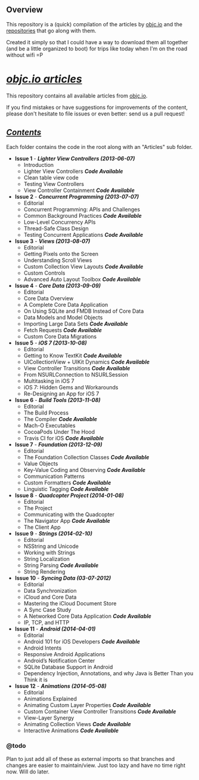 ## Overview
This repository is a (quick) compilation of the articles by [objc.io](http://objc.io) and the [repositories](https://github.com/objcio) that go along with them.

Created it simply so that I could have a way to download them all together (and be a little organized to boot) for trips like today when I'm on the road without wifi =P

# _[objc.io articles](https://github.com/objcio/articles/blob/master/README.md)_

This repository contains all available articles from [objc.io](http://www.objc.io).

If you find mistakes or have suggestions for improvements of the content, please don't hesitate to file issues or even better: send us a pull request!


## _[Contents](https://github.com/objcio)_

Each folder contains the code in the root along with an "Articles" sub folder.

* **Issue 1** - **_Lighter View Controllers (2013-06-07)_**
  * Introduction
  * Lighter View Controllers **_Code Available_**
  * Clean table view code
  * Testing View Controllers
  * View Controller Containment **_Code Available_**
* **Issue 2** - **_Concurrent Programming (2013-07-07)_**
  * Editorial
  * Concurrent Programming: APIs and Challenges
  * Common Background Practices  **_Code Available_**
  * Low-Level Concurrency APIs
  * Thread-Safe Class Design
  * Testing Concurrent Applications **_Code Available_**
* **Issue 3** - **_Views (2013-08-07)_**
  * Editorial
  * Getting Pixels onto the Screen
  * Understanding Scroll Views
  * Custom Collection View Layouts  **_Code Available_**
  * Custom Controls
  * Advanced Auto Layout Toolbox  **_Code Available_**
* **Issue 4** - **_Core Data (2013-09-09)_**
  * Editorial
  * Core Data Overview
  * A Complete Core Data Application
  * On Using SQLite and FMDB Instead of Core Data
  * Data Models and Model Objects
  * Importing Large Data Sets  **_Code Available_**
  * Fetch Requests  **_Code Available_**
  * Custom Core Data Migrations
* **Issue 5** - **_iOS 7 (2013-10-08)_**
  * Editorial
  * Getting to Know TextKit  **_Code Available_**
  * UICollectionView + UIKit Dynamics  **_Code Available_**
  * View Controller Transitions  **_Code Available_**
  * From NSURLConnection to NSURLSession
  * Multitasking in iOS 7
  * iOS 7: Hidden Gems and Workarounds
  * Re-Designing an App for iOS 7
* **Issue 6** - **_Build Tools (2013-11-08)_**
  * Editorial
  * The Build Process
  * The Compiler  **_Code Available_**
  * Mach-O Executables
  * CocoaPods Under The Hood
  * Travis CI for iOS  **_Code Available_**
* **Issue 7** - **_Foundation (2013-12-09)_**
  * Editorial
  * The Foundation Collection Classes  **_Code Available_**
  * Value Objects
  * Key-Value Coding and Observing  **_Code Available_**
  * Communication Patterns 
  * Custom Formatters  **_Code Available_**
  * Linguistic Tagging  **_Code Available_**
* **Issue 8** - **_Quadcopter Project (2014-01-08)_**
  * Editorial
  * The Project
  * Communicating with the Quadcopter
  * The Navigator App  **_Code Available_**
  * The Client App
* **Issue 9** - **_Strings (2014-02-10)_**
  * Editorial
  * NSString and Unicode
  * Working with Strings
  * String Localization
  * String Parsing  **_Code Available_**
  * String Rendering
* **Issue 10** - **_Syncing Data (03-07-2012)_**
  * Editorial
  * Data Synchronization
  * iCloud and Core Data
  * Mastering the iCloud Document Store
  * A Sync Case Study
  * A Networked Core Data Application  **_Code Available_**
  * IP, TCP, and HTTP
* **Issue 11** - **_Android (2014-04-01)_**
  * Editorial
  * Android 101 for iOS Developers  **_Code Available_**
  * Android Intents
  * Responsive Android Applications
  * Android’s Notification Center
  * SQLite Database Support in Android
  * Dependency Injection, Annotations, and why Java is Better Than you Think it is
* **Issue 12** - **_Animations (2014-05-08)_**
  * Editorial
  * Animations Explained
  * Animating Custom Layer Properties  **_Code Available_**
  * Custom Container View Controller Transitions  **_Code Available_**
  * View-Layer Synergy
  * Animating Collection Views  **_Code Available_**
  * Interactive Animations  **_Code Available_**

### @todo
Plan to just add all of these as external imports so that branches and changes are easier to maintain/view.  Just too lazy and have no time right now.  Will do later.

